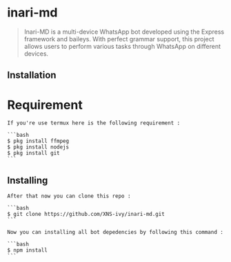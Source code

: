 # inari-md

> Inari-MD is a multi-device WhatsApp bot developed using the Express framework and baileys. With perfect grammar support, this project allows users to perform various tasks through WhatsApp on different devices.

## Installation

# Requirement

    If you're use termux here is the following requirement :
    
    ```bash
    $ pkg install ffmpeg
    $ pkg install nodejs
    $ pkg install git
    ```

## Installing
    
    After that now you can clone this repo :

    ```bash
    $ git clone https://github.com/XNS-ivy/inari-md.git
    ```

    Now you can installing all bot depedencies by following this command :

    ```bash
    $ npm install
    ```